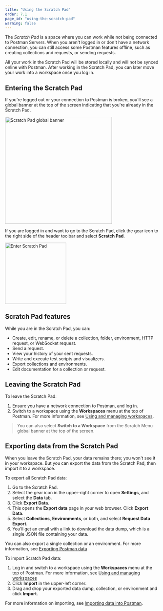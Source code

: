 ```yaml
---
title: "Using the Scratch Pad"
order: 7.1
page_id: "using-the-scratch-pad"
warning: false
---
```


The _Scratch Pad_ is a space where you can work while not being connected to Postman Servers. When you aren't logged in or don't have a network connection, you can still access some Postman features offline, such as creating collections and requests, or sending requests.

All your work in the Scratch Pad will be stored locally and will not be synced online with Postman. After working in the Scratch Pad, you can later move your work into a workspace once you log in.

## Entering the Scratch Pad

If you're logged out or your connection to Postman is broken, you'll see a global banner at the top of the screen indicating that you're already in the Scratch Pad.

<img alt="Scratch Pad global banner" src="https://assets.postman.com/postman-docs/scratch-pad-notice.jpg" width="350px" />

If you are logged in and want to go to the Scratch Pad, click the gear icon to the right side of the header toolbar and select **Scratch Pad**.

<img alt="Enter Scratch Pad" src="https://assets.postman.com/postman-docs/scratch-pad-enter.jpg" width="200px" />

## Scratch Pad features

While you are in the Scratch Pad, you can:

* Create, edit, rename, or delete a collection, folder, environment, HTTP request, or WebSocket request.
* Send a request.
* View your history of your sent requests.
* Write and execute test scripts and visualizers.
* Export collections and environments.
* Edit documentation for a collection or request.

## Leaving the Scratch Pad

To leave the Scratch Pad:

1. Ensure you have a network connection to Postman, and log in.
1. Switch to a workspace using the **Workspaces** menu at the top of Postman. For more information, see [Using and managing workspaces](/docs/collaborating-in-postman/using-workspaces/managing-workspaces/).

> You can also select **Switch to a Workspace** from the Scratch Menu global banner at the top of the screen.

## Exporting data from the Scratch Pad

When you leave the Scratch Pad, your data remains there; you won't see it in your workspace. But you can export the data from the Scratch Pad, then import it to a workspace.

To export all Scratch Pad data:

1. Go to the Scratch Pad.
1. Select the gear icon in the upper-right corner to open **Settings**, and select the **Data** tab.
1. Click **Export Data**.
1. This opens the **Export data** page in your web browser. Click **Export Data**.
1. Select **Collections**, **Environments**, or both, and select **Request Data Export**.
1. You'll get an email with a link to download the data dump, which is a single JSON file containing your data.

You can also export a single collection or an environment. For more information, see [Exporting Postman data](/docs/getting-started/importing-and-exporting-data/#exporting-postman-data)

To import Scratch Pad data:

1. Log in and switch to a workspace using the **Workspaces** menu at the top of Postman. For more information, see [Using and managing workspaces](/docs/collaborating-in-postman/using-workspaces/managing-workspaces/)
1. Click **Import** in the upper-left corner.
1. Drag and drop your exported data dump, collection, or environment and click **Import**.

For more information on importing, see [Importing data into Postman](/docs/getting-started/importing-and-exporting-data/#importing-data-into-postman).
